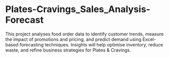 # Plates-Cravings_Sales_Analysis-Forecast
This project analyses food order data to identify customer trends, measure the impact of promotions and pricing, and predict demand using Excel-based forecasting techniques. Insights will help optimise inventory, reduce waste, and refine business strategies for Plates &amp; Cravings.

